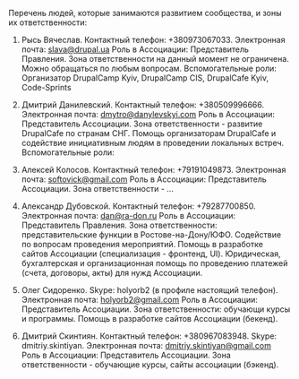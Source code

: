 Перечень людей, которые занимаются развитием сообщества, и зоны их ответственности:

1) Рысь Вячеслав. Контактный телефон: +380973067033. Электронная почта: slava@drupal.ua
  Роль в Ассоциации: Представитель Правления. Зона ответственности на данный момент не ограничена. Можно обращаться по любым вопросам.
  Вспомогательные роли: Организатор DrupalCamp Kyiv, DrupalCamp CIS, DrupalCafe Kyiv, Code-Sprints

2) Дмитрий Данилевский. Контактный телефон: +380509996666. Электронная почта: dmytro@danylevskyi.com
  Роль в Ассоциации: Представитель Ассоциации. Зона ответственности - развитие DrupalCafe по странам СНГ. Помощь организаторам DrupalCafe и содействие инициативным людям в проведении локальных встреч.
  Вспомогательные роли:

3) Алексей Колосов. Контактный телефон: +79191049873. Электронная почта: softovick@gmail.com
  Роль в Ассоциации: Представитель Ассоциации. Зона ответственности - ...

4) Александр Дубовской. Контактный телефон: +79287700850. Электронная почта: dan@ra-don.ru
   Роль в Ассоциации: Представитель Правления. Зона ответственности: представительские функции в Ростове-на-Дону/ЮФО. Содействие по вопросам проведения мероприятий. 
   Помощь в разработке сайтов Ассоциации (специализация - фронтенд, UI). Юридическая, бухгалтерская и организационная помощь по проведению платежей (счета, договоры, акты) для нужд Ассоциации.

5) Олег Сидоренко. Skype: holyorb2 (в профиле настоящий телефон). Электронная почта: holyorb2@gmail.com
   Роль в Ассоциации: Представитель Ассоциации. Зона ответственности: обучающи курсы и программы.
   Помощь в разработке сайтов Ассоциации (бекенд).

6) Дмитрий Скинтиян. Контактный телефон: +380967083948. Skype: dmitriy.skintiyan. Электронная почта: dmitriy.skintiyan@gmail.com
  Роль в Ассоциации: Представитель Ассоциации. Зона ответственности - обучающие курсы, сайты ассоциации (бэкенд).
